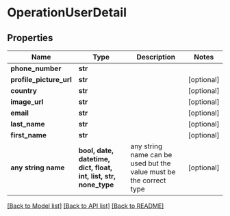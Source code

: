# OperationUserDetail


## Properties
Name | Type | Description | Notes
------------ | ------------- | ------------- | -------------
**phone_number** | **str** |  | 
**profile_picture_url** | **str** |  | [optional] 
**country** | **str** |  | [optional] 
**image_url** | **str** |  | [optional] 
**email** | **str** |  | [optional] 
**last_name** | **str** |  | [optional] 
**first_name** | **str** |  | [optional] 
**any string name** | **bool, date, datetime, dict, float, int, list, str, none_type** | any string name can be used but the value must be the correct type | [optional]

[[Back to Model list]](../README.md#documentation-for-models) [[Back to API list]](../README.md#documentation-for-api-endpoints) [[Back to README]](../README.md)


